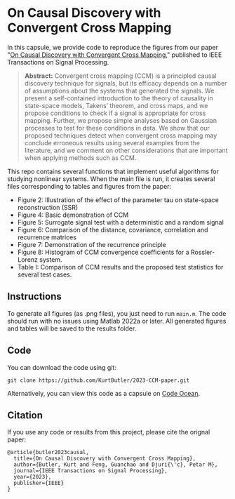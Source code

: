 # On Causal Discovery with Convergent Cross Mapping
In this capsule, we provide code to reproduce the figures from our paper "[On Causal Discovery with Convergent Cross Mapping](https://doi.org/10.1109/TSP.2023.3286529)," published to IEEE Transactions on Signal Processing. 

> **Abstract:** Convergent cross mapping (CCM) is a principled causal discovery technique for signals, but its efficacy depends on a number of assumptions about the systems that generated the signals. We present a self-contained introduction to the theory of causality in state-space models, Takens’ theorem, and cross maps, and we propose conditions to check if a signal is appropriate for cross mapping. Further, we propose simple analyses based on Gaussian processes to test for these conditions in data. We show that our proposed techniques detect when convergent cross mapping may conclude erroneous results using several examples from the literature, and we comment on other considerations that are important when applying methods such as CCM.

This repo contains several functions that implement useful algorithms for studying nonlinear systems.
When the main file is run, it creates several files corresponding to tables and figures from the paper:
- Figure 2: Illustration of the effect of the parameter tau on state-space reconstruction (SSR)
- Figure 4: Basic demonstration of CCM
- Figure 5: Surrogate signal test with a deterministic and a random signal
- Figure 6: Comparison of the distance, covariance, correlation and recurrence matrices
- Figure 7: Demonstration of the recurrence principle
- Figure 8: Histogram of CCM convergence coefficients for a Rossler-Lorenz system.
- Table I: Comparison of CCM results and the proposed test statistics for several test cases.

## Instructions
To generate all figures (as .png files), you just need to run `main.m`. The code should run with no issues using Matlab 2022a or later. All generated figures and tables will be saved to the results folder. 

## Code
You can download the code using git:
```
git clone https://github.com/KurtButler/2023-CCM-paper.git
```
Alternatively, you can view this code as a capsule on [Code Ocean](https://codeocean.com/capsule/8338092/tree/v1).

## Citation
If you use any code or results from this project, please cite the orignal paper:
```
@article{butler2023causal,
  title={On Causal Discovery with Convergent Cross Mapping},
  author={Butler, Kurt and Feng, Guanchao and Djuri{\'c}, Petar M},
  journal={IEEE Transactions on Signal Processing},
  year={2023},
  publisher={IEEE}
}
```
